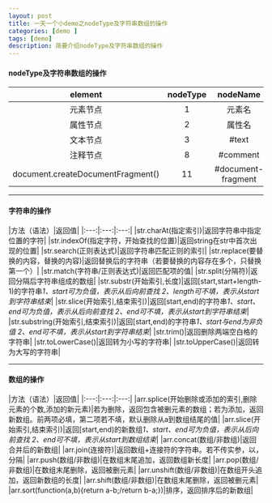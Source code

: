 ```yaml
---
layout: post
title: 一天一个小demo之nodeType及字符串数组的操作
categories: [demo ]
tags: [demo]
description: 简要介绍nodeType及字符串数组的操作
---
```



#### nodeType及字符串数组的操作
|element|nodeType|nodeName|nodeValue|
|:---:|:---:|:---:|:---:|
|元素节点|1|元素名|null|
|属性节点|2|属性名|属性值|
|文本节点|3| \#text|文本内容|
|注释节点|8|\#comment|注释内容|
|document.createDocumentFragment()|11|\#document-fragment|null|



---


#### 字符串的操作
|方法（语法）|返回值|
|:---:|:---:|:---:|
|str.charAt(指定索引)|返回字符串中指定位置的字符|
|str.indexOf(指定字符，开始查找的位置)|返回string在str中首次出现的位置|
|str.search(正则表达式)|返回字符串匹配正则的索引|
|str.replace(要替换的内容，替换的内容)|返回替换后的字符串（若要替换的内容存在多个，只替换第一个）|
|str.match(字符串/正则表达式)|返回匹配项的值|
|str.split(分隔符)|返回分隔后字符串组成的数组|
|str.substr(开始索引,长度)|返回[start,start+length-1)的字符串*1、start可为负值，表示从后向前查找* *2、length可不填，表示从start到字符串结束*|
|str.slice(开始索引,结束索引)|返回[start,end)的字符串*1、start、end可为负值，表示从后向前查找* *2、end可不填，表示从start到字符串结束*|
|str.substring(开始索引,结束索引)|返回[start,end)的字符串*1、start与end为非负值* *2、end可不填，表示从start到字符串结束*|
|str.trim()|返回删除两端空白格的字符串|
|str.toLowerCase()|返回转为小写的字符串|
|str.toUpperCase()|返回转为大写的字符串|




---


#### 数组的操作

|方法（语法）|返回值|
|:---:|:---:|:---:|
|arr.splice(开始删除或添加的索引,删除元素的个数,添加的新元素)|若为删除，返回包含被删元素的数组；若为添加，返回新数组。前两项必填，第二项若不填，默认删除从a到数组结尾的值|
|arr.slice(开始索引,结束索引)|返回[start,end)的新数组*1、start、end可为负值，表示从后向前查找* *2、end可不填，表示从start到数组结束*|
|arr.concat(数组/非数组)|返回合并后的新数组|
|arr.join(连接符)|返回数组+连接符的字符串。若不传实参，以，分隔|
|arr.push(数组/非数组)|在数组末尾追加，返回数组新长度|
|arr.pop(数组/非数组)|在数组末尾删除，返回被删元素|
|arr.unshift(数组/非数组)|在数组开头追加，返回新数组的长度|
|arr.shift(数组/非数组)|在数组末尾删除，返回被删元素|
|arr.sort(function(a,b){return a-b;/return b-a;})|排序，返回排序后的新数组|